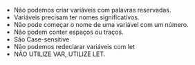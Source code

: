 * Não podemos criar variáveis com palavras reservadas.
* Variáveis precisam ter nomes significativos.
* Não pode começar o nome de uma variável com um número.
* Não podem conter espaços ou traços.
* São Case-sensitive
* Não podemos redeclarar variáveis com let
* NÃO UTILIZE VAR, UTILIZE LET.
